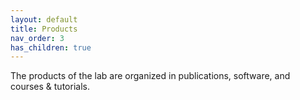```yaml
---
layout: default
title: Products
nav_order: 3
has_children: true
---
```


The products of the lab are organized in publications, software, and courses & tutorials.
